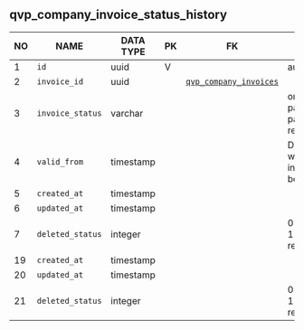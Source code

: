 qvp_company_invoice_status_history
----------------------------


NO | NAME | DATA TYPE | PK | FK | DESCRIPTION  | COMMENTS          
---|------|-----------|----|----|--------------|----------
1|`id` | uuid | V |  | autoinc
2|`invoice_id` | uuid |  | [`qvp_company_invoices`](qvp_company_invoices.md) | 
3|`invoice_status` | varchar |  |  | one of: not_sent, paid, payment_pending, returned, waiting.
4|`valid_from` | timestamp |  |  | Date and time when invoice_status became valid
5|`created_at` | timestamp |  |  | 
6|`updated_at` | timestamp |  |  | 
7|`deleted_status` | integer |  |  | 0 - active record, 1 - deleted record.
19|`created_at` | timestamp |  |  | 
20|`updated_at` | timestamp |  |  | 
21|`deleted_status` | integer |  |  | 0 - active record, 1 - deleted record.
